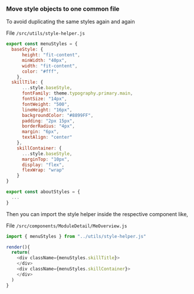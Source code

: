 ### Move style objects to one common file
  To avoid duplicating the same styles again and again
  
File `/src/utils/style-helper.js`

```js
export const menuStyles = {
  baseStyle: {
      height: "fit-content",
      minWidth: "40px",
      width: "fit-content",
      color: "#fff",
    },
  skillTile: {
      ...style.baseStyle,
      fontFamily: theme.typography.primary.main,
      fontSize: "14px",
      fontWeight: "500",
      lineHeight: "16px",
      backgroundColor: "#8899FF",
      padding: "2px 15px",
      borderRadius: "4px",
      margin: "6px",
      textAlign: "center"
    },
    skillContainer: {
      ...style.baseStyle,
      marginTop: "10px",
      display: "flex",
      flexWrap: "wrap"
    }
}

export const aboutStyles = {
  ...
}
```

Then you can import the style helper inside the respective component like,

File `/src/components/ModuleDetail/MeOverview.js`

```js
import { menuStyles } from "../utils/style-helper.js"

render(){
  return(
    <div className={menuStyles.skillTitle}>
    </div>
    <div className={menuStyles.skillContainer}>
    </div>
  )
}
```
